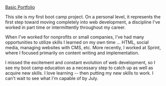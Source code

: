 [Basic Portfolio](https://green64.github.io/Basic-Portfolio/)

This site is my first boot camp project. On a personal level, it represents the first step toward moving completely into web development, a discipline I've worked in part time or intermittently throughout my career. 

When I've worked for nonprofits or small companies, I've had many opportunities to utilize skills I learned on my own time  ... HTML, social media, managing websites with CMS, etc. More recently, I worked at Sprint, where I focused primarily on content writing and implementation.

I missed the excitement and constant evolution of web development, so I see my boot camp education as a necessary step to catch up as well as acquire new skills. I love learning -- then putting my new skills to work. I can't wait to see what I'm capable of by July.
